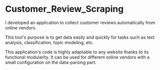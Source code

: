 # Customer_Review_Scraping
I developed an application to collect customer reviews automatically from online vendors.

This tool's purpose is to get data easily and quickly for tasks such as text analysis, classification, topic modeling, etc.

This application's code is highly adaptable to any website thanks to its functional modularity. It can be used for different online vendors with a small configuration on the data-parsing part.

